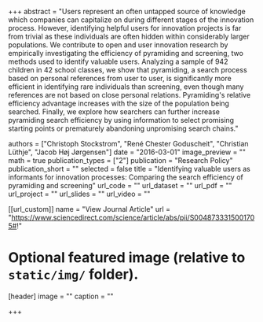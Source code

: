+++
abstract = "Users represent an often untapped source of knowledge which companies can capitalize on during different stages of the innovation process. However, identifying helpful users for innovation projects is far from trivial as these individuals are often hidden within considerably larger populations. We contribute to open and user innovation research by empirically investigating the efficiency of pyramiding and screening, two methods used to identify valuable users. Analyzing a sample of 942 children in 42 school classes, we show that pyramiding, a search process based on personal references from user to user, is significantly more efficient in identifying rare individuals than screening, even though many references are not based on close personal relations. Pyramiding's relative efficiency advantage increases with the size of the population being searched. Finally, we explore how searchers can further increase pyramiding search efficiency by using information to select promising starting points or prematurely abandoning unpromising search chains."

authors = ["Christoph Stockstrom", "René Chester Goduscheit", "Christian Lüthje", "Jacob Høj Jørgensen"]
date = "2016-03-01"
image_preview = ""
math = true
publication_types = ["2"]
publication = "Research Policy"
publication_short = ""
selected = false
title = "Identifying valuable users as informants for innovation processes: Comparing the search efficiency of pyramiding and screening"
url_code = ""
url_dataset = ""
url_pdf = ""
url_project = ""
url_slides = ""
url_video = ""

[[url_custom]]
name = "View Journal Article"
url = "https://www.sciencedirect.com/science/article/abs/pii/S0048733315001705#!"

# Optional featured image (relative to `static/img/` folder).
[header]
image = ""
caption = ""

+++
